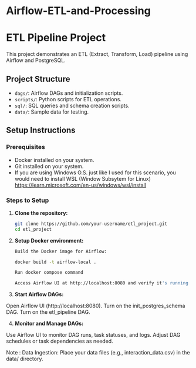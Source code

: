 # Airflow-ETL-and-Processing

# ETL Pipeline Project

This project demonstrates an ETL (Extract, Transform, Load) pipeline using Airflow and PostgreSQL.

## Project Structure

- `dags/`: Airflow DAGs and initialization scripts.
- `scripts/`: Python scripts for ETL operations.
- `sql/`: SQL queries and schema creation scripts.
- `data/`: Sample data for testing.

## Setup Instructions

### Prerequisites

- Docker installed on your system.
- Git installed on your system.
- If you are using Windows O.S. just like I used for this scenario, you would need to install WSL (Window Subsytem for Linux) https://learn.microsoft.com/en-us/windows/wsl/install

### Steps to Setup

1. **Clone the repository:**

   ```bash
   git clone https://github.com/your-username/etl_project.git
   cd etl_project

2. **Setup Docker environment:**
   ```bash
   Build the Docker image for Airflow:

   docker build -t airflow-local .

   Run docker compose command

   Access Airflow UI at http://localhost:8080 and verify it's running

3.  **Start Airflow DAGs:**

   Open Airflow UI (http://localhost:8080).
   Turn on the init_postgres_schema DAG.
   Turn on the etl_pipeline DAG.

4.  **Monitor and Manage DAGs:**

   Use Airflow UI to monitor DAG runs, task statuses, and logs.
   Adjust DAG schedules or task dependencies as needed.

   Note : Data Ingestion: Place your data files (e.g., interaction_data.csv) in the data/ directory.


